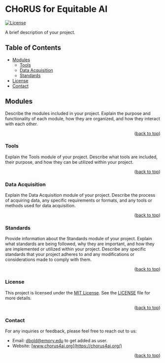 <a name="readme-top"></a>

# CHoRUS for Equitable AI
[![License](https://img.shields.io/badge/license-MIT-blue.svg)](https://opensource.org/licenses/MIT)

A brief description of your project.

## Table of Contents

- [Modules](#modules)
  - [Tools](#tools)
  - [Data Acquisition](#data-acquisition)
  - [Standards](#standards)
- [License](#license)
- [Contact](#contact)

## Modules

Describe the modules included in your project. Explain the purpose and functionality of each module, how they are organized, and how they interact with each other.
<p align="right">(<a href="#readme-top">back to top</a>)</p>

### Tools

Explain the Tools module of your project. Describe what tools are included, their purpose, and how they can be utilized within your project.
<p align="right">(<a href="#readme-top">back to top</a>)</p>

### Data Acquisition

Explain the Data Acquisition module of your project. Describe the process of acquiring data, any specific requirements or formats, and any tools or methods used for data acquisition.
<p align="right">(<a href="#readme-top">back to top</a>)</p>

### Standards

Provide information about the Standards module of your project. Explain what standards are being followed, why they are important, and how they are implemented or utilized within your project. Describe any specific standards that your project adheres to and any modifications or considerations made to comply with them.
<p align="right">(<a href="#readme-top">back to top</a>)</p>

### License

This project is licensed under the [MIT License](https://opensource.org/licenses/MIT). See the [LICENSE](LICENSE) file for more details.
<p align="right">(<a href="#readme-top">back to top</a>)</p>

### Contact

For any inquiries or feedback, please feel free to reach out to us:

- Email: [dbold@emory.edu](mailto:delgersuren.bold@emory.edu) to get added as user. 
- Website: [www.chorus4ai.org](https://chorus4ai.org/)
<p align="right">(<a href="#readme-top">back to top</a>)</p>

